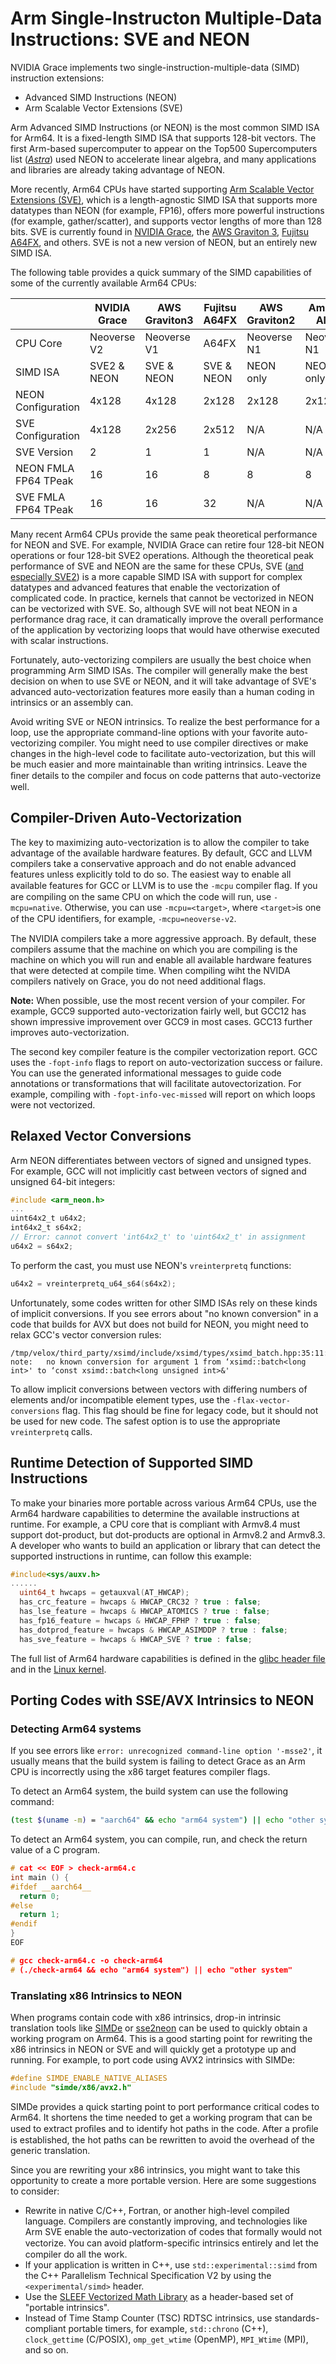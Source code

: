 # Arm Single-Instructon Multiple-Data Instructions: SVE and NEON

NVIDIA Grace implements two single-instruction-multiple-data (SIMD) instruction extensions: 
- Advanced SIMD Instructions (NEON)
- Arm Scalable Vector Extensions (SVE)

Arm Advanced SIMD Instructions (or NEON) is the most common SIMD ISA for Arm64.  It is a fixed-length SIMD ISA that supports 128-bit vectors.  The first Arm-based supercomputer to appear on the Top500 Supercomputers list ([_Astra_](https://www.sandia.gov/labnews/2018/11/21/astra-2/)) used NEON to accelerate linear algebra, and many applications and libraries are already taking advantage of NEON.

More recently, Arm64 CPUs have started supporting [Arm Scalable Vector Extensions (SVE)](https://developer.arm.com/documentation/102476/latest/), which is a length-agnostic SIMD ISA that supports more datatypes than NEON (for example, FP16), offers more powerful instructions (for example, gather/scatter), and supports vector lengths of more than 128 bits.  SVE is currently found in [NVIDIA Grace](https://www.nvidia.com/en-us/data-center/grace-cpu/), the [AWS Graviton 3](https://aws.amazon.com/ec2/graviton/), [Fujitsu A64FX](https://www.fujitsu.com/global/products/computing/servers/supercomputer/a64fx/), and others.  SVE is not a new version of NEON, but an entirely new SIMD ISA.

The following table provides a quick summary of the SIMD capabilities of some of the currently available Arm64 CPUs:

|                      | NVIDIA Grace | AWS Graviton3 | Fujitsu A64FX | AWS Graviton2 | Ampere Altra |
| -------------------- | ------------ | ------------- | ------------- | ------------- | ------------ |
| CPU Core             | Neoverse V2  | Neoverse V1   | A64FX         | Neoverse N1   | Neoverse N1  |
| SIMD ISA             | SVE2 & NEON  | SVE & NEON    | SVE & NEON    | NEON only     | NEON only    |
| NEON Configuration   | 4x128        | 4x128         | 2x128         | 2x128         | 2x128        |
| SVE Configuration    | 4x128        | 2x256         | 2x512         | N/A           | N/A          |
| SVE Version          | 2            | 1             | 1             | N/A           | N/A          |
| NEON FMLA FP64 TPeak | 16           | 16            | 8             | 8             | 8            |
| SVE FMLA FP64 TPeak  | 16           | 16            | 32            | N/A           | N/A          |

Many recent Arm64 CPUs provide the same peak theoretical performance for NEON and SVE. For example, NVIDIA Grace can retire four 128-bit NEON operations or four 128-bit SVE2 operations. Although the theoretical peak performance of SVE and NEON are the same for these CPUs, SVE ([and especially SVE2](https://developer.arm.com/documentation/102340/0001/Introducing-SVE2)) is a more capable SIMD ISA with support for complex datatypes and advanced features that enable the vectorization of complicated code. In practice, kernels that cannot be vectorized in NEON can be vectorized with SVE. So, although SVE will not beat NEON in a performance drag race, it can dramatically improve the overall performance of the application by vectorizing loops that would have otherwise executed with scalar instructions.

Fortunately, auto-vectorizing compilers are usually the best choice when programming Arm SIMD ISAs. The compiler will generally make the best decision on when to use SVE or NEON, and it will take advantage of SVE's advanced auto-vectorization features more easily than a human coding in intrinsics or an assembly can. 

Avoid writing SVE or NEON intrinsics. To realize the best performance for a loop, use the appropriate command-line options with your favorite auto-vectorizing compiler. You might need to use compiler directives or make changes in the high-level code to facilitate auto-vectorization, but this will be much easier and more maintainable than writing intrinsics. Leave the ﬁner details to the compiler and focus on code patterns that auto-vectorize well.

## Compiler-Driven Auto-Vectorization

The key to maximizing auto-vectorization is to allow the compiler to take advantage of the available hardware features. By default, GCC and LLVM compilers take a conservative approach and do not enable advanced features unless explicitly told to do so. The easiest way to enable all available features for GCC or LLVM is to use the `-mcpu` compiler ﬂag. If you are compiling on the same CPU on which the code will run, use `-mcpu=native`. Otherwise, you can use `-mcpu=<target>`,  where `<target>`is one of the CPU identiﬁers, for example, `-mcpu=neoverse-v2`. 

The NVIDIA compilers take a more aggressive approach. By default, these compilers assume that the machine on which you are compiling is the machine on which you will run and enable all available hardware features that were detected at compile time. When compiling wiht the NVIDA compilers natively on Grace, you do not need additional flags.

**Note:** When possible, use the most recent version of your compiler.  For example, GCC9 supported auto-vectorization fairly well, but GCC12 has shown impressive improvement over GCC9 in most cases. GCC13 further improves auto-vectorization.

The second key compiler feature is the compiler vectorization report.  GCC uses the `-fopt-info` flags to report on auto-vectorization success or failure.  You can use the generated informational messages to guide code annotations or transformations that will facilitate autovectorization.  For example, compiling with `-fopt-info-vec-missed` will report on which loops were not vectorized.


## Relaxed Vector Conversions
Arm NEON differentiates between vectors of signed and unsigned types.  For example, GCC will not implicitly cast between vectors of signed and unsigned 64-bit integers:
```c
#include <arm_neon.h>
...
uint64x2_t u64x2;
int64x2_t s64x2;
// Error: cannot convert 'int64x2_t' to 'uint64x2_t' in assignment
u64x2 = s64x2;
```

To perform the cast, you must use NEON's `vreinterpretq` functions:
```c
u64x2 = vreinterpretq_u64_s64(s64x2);
```

Unfortunately, some codes written for other SIMD ISAs rely on these kinds of implicit conversions.  If you see errors about "no known conversion" in a code that builds for AVX but does not build for NEON, you might need to relax GCC's vector conversion rules:
```
/tmp/velox/third_party/xsimd/include/xsimd/types/xsimd_batch.hpp:35:11: note:   no known conversion for argument 1 from ‘xsimd::batch<long int>' to ‘const xsimd::batch<long unsigned int>&'
```
To allow implicit conversions between vectors with differing numbers of elements and/or incompatible element types, use the `-flax-vector-conversions` flag.  This flag should be fine for legacy code, but it should not be used for new code.  The safest option is to use the appropriate `vreinterpretq` calls.


## Runtime Detection of Supported SIMD Instructions

To make your binaries more portable across various Arm64 CPUs, use the Arm64 hardware capabilities to determine the available instructions at runtime. For example, a CPU core that is compliant with Armv8.4 must support dot-product, but dot-products are optional in Armv8.2 and Armv8.3. A developer who wants to build an application or library that can detect the supported instructions in runtime, can follow this example:

```c
#include<sys/auxv.h>
......
  uint64_t hwcaps = getauxval(AT_HWCAP);
  has_crc_feature = hwcaps & HWCAP_CRC32 ? true : false;
  has_lse_feature = hwcaps & HWCAP_ATOMICS ? true : false;
  has_fp16_feature = hwcaps & HWCAP_FPHP ? true : false;
  has_dotprod_feature = hwcaps & HWCAP_ASIMDDP ? true : false;
  has_sve_feature = hwcaps & HWCAP_SVE ? true : false;
```

The full list of Arm64 hardware capabilities is defined in the [glibc header file](https://github.com/bminor/glibc/blob/master/sysdeps/unix/sysv/linux/aarch64/bits/hwcap.h) and in the [Linux kernel](https://github.com/torvalds/linux/blob/master/arch/arm64/include/asm/hwcap.h).

## Porting Codes with SSE/AVX Intrinsics to NEON

### Detecting Arm64 systems

If you see errors like `error: unrecognized command-line option '-msse2'`, it usually means that the build system is
failing to detect Grace as an Arm CPU is incorrectly using the x86 target features compiler flags.

To detect an Arm64 system, the build system can use the following command:
```bash
(test $(uname -m) = "aarch64" && echo "arm64 system") || echo "other system"
```

To detect an Arm64 system, you can compile, run, and check the return value of a C program.
```c
# cat << EOF > check-arm64.c
int main () {
#ifdef __aarch64__
  return 0;
#else
  return 1;
#endif
}
EOF

# gcc check-arm64.c -o check-arm64
# (./check-arm64 && echo "arm64 system") || echo "other system"
```

### Translating x86 Intrinsics to NEON
When programs contain code with x86 intrinsics, drop-in intrinsic translation tools like [SIMDe](https://github.com/simd-everywhere/simde) or [sse2neon](https://github.com/DLTcollab/sse2neon) can be used to quickly obtain a working program on Arm64.  This is a good starting point for rewriting the x86 intrinsics in NEON or SVE and will quickly get a prototype up and running.  For example, to port code using AVX2 intrinsics with SIMDe:
```c
#define SIMDE_ENABLE_NATIVE_ALIASES
#include "simde/x86/avx2.h"
```

SIMDe provides a quick starting point to port performance critical codes to Arm64. It shortens the time needed to get a working program that can be used to extract proﬁles and to identify hot paths in the code. After a proﬁle is established, the hot paths can be rewritten to avoid the overhead of the generic translation.

Since you are rewriting your x86 intrinsics, you might want to take this opportunity to create a more portable version.  Here are some suggestions to consider:

 - Rewrite in native C/C++, Fortran, or another high-level compiled language. Compilers are constantly improving, and technologies like Arm SVE enable the auto-vectorization of codes that formally would not vectorize. You can avoid platform-speciﬁc intrinsics entirely and let the compiler do all the work.
 - If your application is written in C++, use `std::experimental::simd` from the C++ Parallelism Technical Specification V2 by using the `<experimental/simd>` header.
 - Use the [SLEEF Vectorized Math Library](https://sleef.org/) as a header-based set of "portable intrinsics".
 - Instead of Time Stamp Counter (TSC) RDTSC intrinsics, use standards-compliant portable timers, for example, `std::chrono` (C++), `clock_gettime` (C/POSIX), `omp_get_wtime` (OpenMP), `MPI_Wtime` (MPI), and so on.

